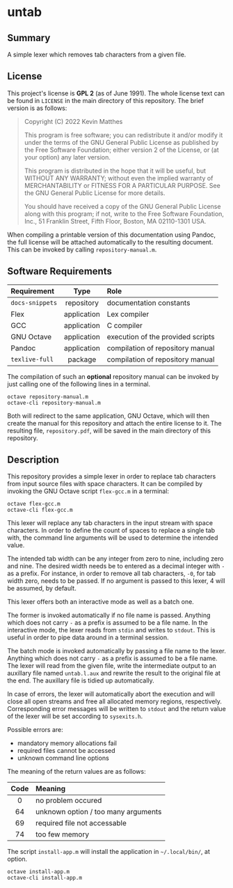 <!------------------------------------------------------------------------------
--
-- Copyright (C) 2022 Kevin Matthes
--
-- This program is free software; you can redistribute it and/or modify
-- it under the terms of the GNU General Public License as published by
-- the Free Software Foundation; either version 2 of the License, or
-- (at your option) any later version.
--
-- This program is distributed in the hope that it will be useful,
-- but WITHOUT ANY WARRANTY; without even the implied warranty of
-- MERCHANTABILITY or FITNESS FOR A PARTICULAR PURPOSE.  See the
-- GNU General Public License for more details.
--
-- You should have received a copy of the GNU General Public License along
-- with this program; if not, write to the Free Software Foundation, Inc.,
-- 51 Franklin Street, Fifth Floor, Boston, MA 02110-1301 USA.
--
----
--
--  FILE
--      README.md
--
--  BRIEF
--      Important information regarding this project.
--
--  AUTHOR
--      Kevin Matthes
--
--  COPYRIGHT
--      (C) 2022 Kevin Matthes.
--      This file is licensed GPL 2 as of June 1991.
--
--  DATE
--      2022
--
--  NOTE
--      See `LICENSE' for full license.
--
------------------------------------------------------------------------------->

# untab

## Summary

A simple lexer which removes tab characters from a given file.

## License

This project's license is **GPL 2** (as of June 1991).  The whole license text
can be found in `LICENSE` in the main directory of this repository.  The brief
version is as follows:

> Copyright (C) 2022 Kevin Matthes
>
> This program is free software; you can redistribute it and/or modify
> it under the terms of the GNU General Public License as published by
> the Free Software Foundation; either version 2 of the License, or
> (at your option) any later version.
>
> This program is distributed in the hope that it will be useful,
> but WITHOUT ANY WARRANTY; without even the implied warranty of
> MERCHANTABILITY or FITNESS FOR A PARTICULAR PURPOSE.  See the
> GNU General Public License for more details.
>
> You should have received a copy of the GNU General Public License along
> with this program; if not, write to the Free Software Foundation, Inc.,
> 51 Franklin Street, Fifth Floor, Boston, MA 02110-1301 USA.

When compiling a printable version of this documentation using Pandoc, the full
license will be attached automatically to the resulting document.  This can be
invoked by calling `repository-manual.m`.

## Software Requirements

| Requirement       | Type          | Role                                  |
|:------------------|:-------------:|:--------------------------------------|
| `docs-snippets`   | repository    | documentation constants               |
| Flex              | application   | Lex compiler                          |
| GCC               | application   | C compiler                            |
| GNU Octave        | application   | execution of the provided scripts     |
| Pandoc            | application   | compilation of repository manual      |
| `texlive-full`    | package       | compilation of repository manual      |

The compilation of such an **optional** repository manual can be invoked by just
calling one of the following lines in a terminal.

```
octave repository-manual.m
octave-cli repository-manual.m
```

Both will redirect to the same application, GNU Octave, which will then create
the manual for this repository and attach the entire license to it.  The
resulting file, `repository.pdf`, will be saved in the main directory of this
repository.

## Description

This repository provides a simple lexer in order to replace tab characters from
input source files with space characters.  It can be compiled by invoking the
GNU Octave script `flex-gcc.m` in a terminal:

```
octave flex-gcc.m
octave-cli flex-gcc.m
```

This lexer will replace any tab characters in the input stream with space
characters.  In order to define the count of spaces to replace a single tab
with, the command line arguments will be used to determine the intended value.

The intended tab width can be any integer from zero to nine, including zero and
nine.  The desired width needs be to entered as a decimal integer with `-` as a
prefix.  For instance, in order to remove all tab characters, `-0`, for tab
width zero, needs to be passed.  If no argument is passed to this lexer, 4 will
be assumed, by default.

This lexer offers both an interactive mode as well as a batch one.

The former is invoked automatically if no file name is passed.  Anything
which does not carry `-` as a prefix is assumed to be a file name.  In the
interactive mode, the lexer reads from `stdin` and writes to `stdout`.  This
is useful in order to pipe data around in a terminal session.

The batch mode is invoked automatically by passing a file name to the lexer.
Anything which does not carry `-` as a prefix is assumed to be a file name.
The lexer will read from the given file, write the intermediate output to an
auxillary file named `untab.l.aux` and rewrite the result to the original
file at the end.  The auxillary file is tidied up automatically.

In case of errors, the lexer will automatically abort the execution and will
close all open streams and free all allocated memory regions, respectively.
Corresponding error messages will be written to `stdout` and the return value of
the lexer will be set according to `sysexits.h`.

Possible errors are:
* mandatory memory allocations fail
* required files cannot be accessed
* unknown command line options

The meaning of the return values are as follows:

| Code   | Meaning                               |
|:------:|:--------------------------------------|
| 0      | no problem occured                    |
| 64     | unknown option / too many arguments   |
| 69     | required file not accessable          |
| 74     | too few memory                        |

The script `install-app.m` will install the application in `~/.local/bin/`, at
option.

```
octave install-app.m
octave-cli install-app.m
```

<!----------------------------------------------------------------------------->
